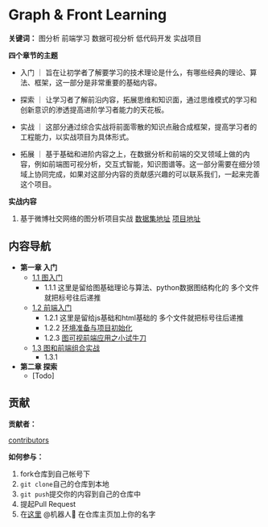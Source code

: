 # Graph & Front Learning

**关键词：** 图分析 前端学习 数据可视分析 低代码开发 实战项目

**四个章节的主题**

- 入门 ｜ 旨在让初学者了解要学习的技术理论是什么，有哪些经典的理论、算法、框架，这一部分是非常重要的基础内容。

- 探索 ｜ 让学习者了解前沿内容，拓展思维和知识面，通过思维模式的学习和创新意识的渗透提高进阶学习者能力的天花板。

- 实战 ｜ 这部分通过综合实战将前面零散的知识点融合成框架，提高学习者的工程能力，以实战项目为具体形式。

- 拓展 ｜ 基于基础和进阶内容之上，在数据分析和前端的交叉领域上做的内容，例如前端图可视分析，交互式智能，知识图谱等。这一部分需要在细分领域上协同完成，如果对这部分内容的贡献感兴趣的可以联系我们，一起来完善这个项目。

**实战内容**

1. 基于微博社交网络的图分析项目实战 [数据集地址](https://www.heywhale.com/mw/dataset/5e5f66d9b8dfce002d7f44c0/content) [项目地址]()

## 内容导航

- **第一章 入门**
    - [1.1 图入门](./Part-1/1.1图入门.md)
      - 1.1.1 这里是留给图基础理论与算法、python数据图结构化的 多个文件就把标号往后递推
    - [1.2 前端入门](./Part-1/1.2前端入门.md)
      - 1.2.1 这里是留给js基础和html基础的 多个文件就把标号往后递推
      - 1.2.2 [环境准备与项目初始化](./Part-1/前端入门/环境准备与项目初始化.md)
      - 1.2.3 [图可视前端应用之小试牛刀](./Part-1/前端入门/图可视前端应用之小试牛刀.md)
    - [1.3 图和前端组合实战](./Part-1/1.3图和前端组合实战.md)
      - 1.3.1 
- **第二章 探索**
  -   [Todo]

## 贡献

**贡献者：**

[contributors](../README.md#contributors)

**如何参与：**

1. fork仓库到自己帐号下
2. `git clone`自己的仓库到本地
3. `git push`提交你的内容到自己的仓库中
4. 提起Pull Request
5. 在[这里](https://github.com/SOVLOOKUP/front-opensource-learning/issues/9) @机器人🤖️ 在仓库主页加上你的名字
